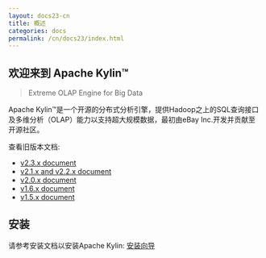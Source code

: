 ```yaml
---
layout: docs23-cn
title: 概述
categories: docs
permalink: /cn/docs23/index.html
---
```


欢迎来到 Apache Kylin™
------------  
> Extreme OLAP Engine for Big Data

Apache Kylin™是一个开源的分布式分析引擎，提供Hadoop之上的SQL查询接口及多维分析（OLAP）能力以支持超大规模数据，最初由eBay Inc.开发并贡献至开源社区。

查看旧版本文档: 
* [v2.3.x document](/cn/docs23/)
* [v2.1.x and v2.2.x document](/cn/docs21/)
* [v2.0.x document](/cn/docs20/)
* [v1.6.x document](/cn/docs16/)
* [v1.5.x document](/cn/docs15/)

安装 
------------  
请参考安装文档以安装Apache Kylin: [安装向导](/cn/docs23/install/)






